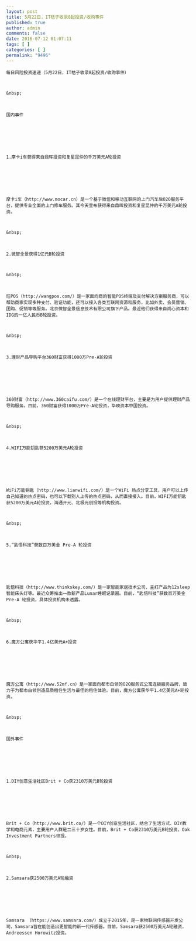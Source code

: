 ```yaml
---
layout: post
title: 5月22日，IT桔子收录8起投资/收购事件
published: true
author: admin
comments: false
date: 2016-07-12 01:07:11
tags: [ ]
categories: [ ]
permalink: "9496"
---
```


  



  
    每日风险投资速递（5月22日，IT桔子收录8起投资/收购事件）
  
  
  
    &nbsp;
  
  
  
    国内事件
  
  
  
     
  
  
  
    1.摩卡i车获得来自鼎晖投资和复星昆仲的千万美元A轮投资
  
  
  
     
  
  
  
    摩卡i车（http://www.mocar.cn）是一个基于微信和移动互联网的上门汽车后O2O服务平台，提供专业全面的上门修车服务。其今天宣布获得来自鼎晖投资和复星昆仲的千万美元A轮投资。
  
  
  
    &nbsp;
  
  
  
    2.微智全景获得1亿元B轮投资
  
  
  
    &nbsp;
  
  
  
    旺POS（http://wangpos.com/）是一家面向商的智能POS终端及支付解决方案服务商，可以帮助商家实现多种支付、验证功能，还可以接入各类互联网资源和服务，比如外卖、会员营销、团购、促销等等服务。北京微智全景信息技术有限公司旗下产品。最近他们获得来自尚心资本和IDG的一亿人民币B轮投资。
  
  
  
    &nbsp;
  
  
  
    3.理财产品导购平台360财富获得1000万Pre-A轮投资
  
  
  
     
  
  
  
    360财富（http://www.360caifu.com/）是一个在线理财平台，主要是为用户提供理财产品导购服务。目前，360财富获得1000万Pre-A轮投资，华映资本中国投资。
  
  
  
    &nbsp;
  
  
  
    4.WIFI万能钥匙获5200万美元A轮投资
  
  
  
     
  
  
  
    WiFi万能钥匙（http://www.lianwifi.com/）是一个WiFi 热点分享工具，用户可以上传自己知道的热点密码，也可以下载别人上传的热点密码，从而直接接入。目前，WIFI万能钥匙获5200万美元A轮投资，海通开元、北极光创投等机构投资。
  
  
  
    &nbsp;
  
  
  
    5.“匙悟科技”获数百万美金 Pre-A 轮投资
  
  
  
     
  
  
  
    匙悟科技（http://www.thinkskey.com/）是一家智能家居技术公司，主打产品为12sleep智能床头灯等。最近众筹推出一款新产品Lunar睡眠记录器。目前，“匙悟科技”获数百万美金 Pre-A 轮投资，具体投资机构未透露。
  
  
  
    &nbsp;
  
  
  
    6.魔方公寓获华平1.4亿美元A+投资
  
  
  
     
  
  
  
    魔方公寓（http://www.52mf.cn）是一家面向都市白领的O2O服务式公寓连锁服务品牌，致力于为都市白领创造品质租住生活与最佳的租住体验。目前，魔方公寓获华平1.4亿美元A+轮投资。
  
  
  
    &nbsp;
  
  
  
    国外事件
  
  
  
     
  
  
  
    1.DIY创意生活社区Brit + Co获2310万美元B轮投资
  
  
  
     
  
  
  
    Brit + Co（http://www.brit.co/）是一个DIY创意生活社区，结合了生活方式、DIY教学和电商元素，主要用户人群是二三十岁女性。目前，Brit + Co获2310万美元B轮投资，Oak Investment Partners领投。
  
  
  
    &nbsp;
  
  
  
    2.Samsara获2500万美元A轮融资
  
  
  
     
  
  
  
    Samsara （https://www.samsara.com/）成立于2015年，是一家物联网传感器开发公司，Samsara旨在能创造出更智能的新一代传感器。目前，Samsara获2500万美元A轮融资，Andreessen Horowitz投资。
  
